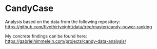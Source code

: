 # CandyCase

Analysis based on the data from the following repository:
https://github.com/fivethirtyeight/data/tree/master/candy-power-ranking

My concrete findings can be found here:
https://gabrielhimmelein.com/projects/candy-data-analysis/
